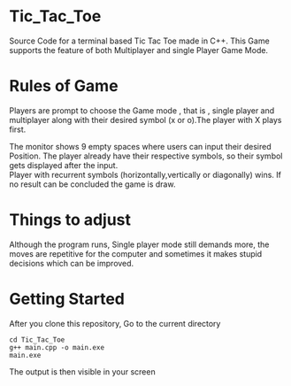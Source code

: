 # Tic_Tac_Toe
Source Code for a terminal based Tic Tac Toe made in C++. This Game supports the feature of both Multiplayer and single Player Game Mode.

# Rules of Game
Players are prompt to choose the Game mode , that is , single player and multiplayer along with their desired symbol (x or o).The player with X plays first.

The monitor shows 9 empty spaces where users can input their desired Position. The player already have their respective symbols, so their symbol gets displayed after the input.\
Player with recurrent symbols (horizontally,vertically or diagonally) wins.
If no result can be concluded the game is draw.

# Things to adjust

Although the program runs, Single player mode still demands more, the moves are repetitive for the computer and sometimes it makes stupid decisions which can be improved.

# Getting Started

After you clone this repository,
Go to the current directory

```
cd Tic_Tac_Toe  
g++ main.cpp -o main.exe  
main.exe
```

The output is then visible in your screen
